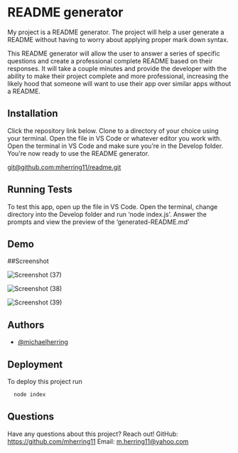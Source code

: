 
# README generator

My project is a README generator. The project will help a user generate a README without having to worry about applying proper mark down syntax.

This README generator will allow the user to answer a series of specific questions and create a professional complete README based on their responses. It will take a couple minutes and provide the developer with the ability to make their project complete and more professional, increasing the likely hood that someone will want to use their app over similar apps without a README.


## Installation

Click the repository link below.  Clone to a directory of your choice using your terminal. Open the file in VS Code or whatever editor you work with. Open the terminal in VS Code and make sure you’re in the Develop folder. You're now ready to use the README generator.

[git@github.com:mherring11/readme.git](https://github.com/mherring11/readme)
## Running Tests

To test this app, open up the file in VS Code. Open the terminal, change directory into the Develop folder  and run ‘node index.js’. Answer the prompts and view the preview of the ‘generated-README.md’


## Demo



##Screenshot

![Screenshot (37)](https://user-images.githubusercontent.com/27812373/177045421-ae347745-330d-4403-9194-7504a4544d25.png)

![Screenshot (38)](https://user-images.githubusercontent.com/27812373/177045446-10dba2e0-70db-4980-a3e4-b51fc28569ff.png)

![Screenshot (39)](https://user-images.githubusercontent.com/27812373/177045453-d464ffe7-3e6a-4d5d-bca9-595946ad6680.png)


## Authors

- [@michaelherring](https://github.com/mherring11)


## Deployment

To deploy this project run

```bash
  node index
```

## Questions

Have any questions about this project? Reach out!
GitHub: https://github.com/mherring11
Email: m.herring11@yahoo.com

